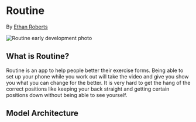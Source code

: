 # Routine
By [Ethan Roberts](https://github.com/Ethan-23)

![Routine early development photo](https://i.thick.at/ryqoI4PC.png)
## What is Routine?
Routine is an app to help people better their exercise forms. Being able to set up your phone while you work out will take the video and give you show you what you can change for the better. It is very hard to get the hang of the correct positions like keeping your back straight and getting certain positions down without being able to see yourself.

## Model Architecture
